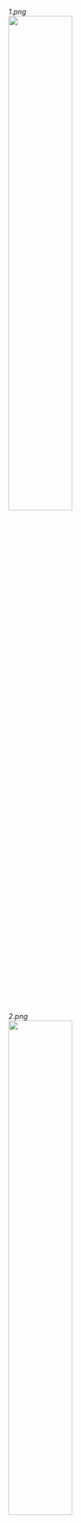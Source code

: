 *1.png* <br>
<image src="https://raw.githubusercontent.com/robyzzz/isel-projects/master/PG/trab3/screenshots/1.png" width="50%">

*2.png* <br>
<image src="https://raw.githubusercontent.com/robyzzz/isel-projects/master/PG/trab3/screenshots/2.png" width="50%">